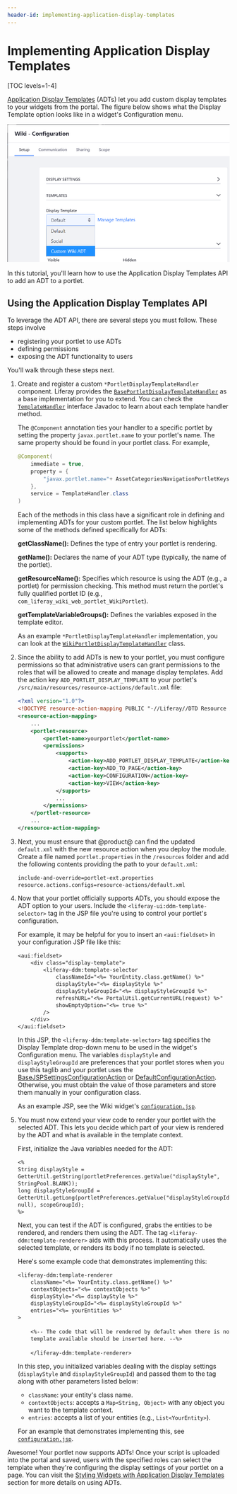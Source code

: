 ```yaml
---
header-id: implementing-application-display-templates
---
```


# Implementing Application Display Templates

[TOC levels=1-4]

[Application Display Templates](/docs/7-1/user/-/knowledge_base/u/styling-widgets-with-application-display-templates)
(ADTs) let you add custom display templates to your widgets from the portal. The
figure below shows what the Display Template option looks like in a widget's
Configuration menu.

![Figure 1: By using a custom display template, your portlet's display can be customized.](../../images/adt-dropdown.png)

In this tutorial, you'll learn how to use the Application Display Templates API
to add an ADT to a portlet.

## Using the Application Display Templates API

To leverage the ADT API, there are several steps you must follow. These steps
involve

- registering your portlet to use ADTs
- defining permissions
- exposing the ADT functionality to users

You'll walk through these steps next.

1.  Create and register a custom `*PortletDisplayTemplateHandler` component.
    Liferay provides the
    [`BasePortletDisplayTemplateHandler`](@platform-ref@/7.1-latest/javadocs/portal-kernel/com/liferay/portal/kernel/portletdisplaytemplate/BasePortletDisplayTemplateHandler.html)
    as a base implementation for you to extend. You can check the
    [`TemplateHandler`](@platform-ref@/7.1-latest/javadocs/portal-kernel/com/liferay/portal/kernel/template/TemplateHandler.html)
    interface Javadoc to learn about each template handler method.

    The `@Component` annotation ties your handler to a specific portlet by
    setting the property `javax.portlet.name` to your portlet's name. The same
    property should be found in your portlet class. For example,

    ```java
    @Component(
        immediate = true,
        property = {
            "javax.portlet.name="+ AssetCategoriesNavigationPortletKeys.ASSET_CATEGORIES_NAVIGATION
        },
        service = TemplateHandler.class
    )
    ```

    Each of the methods in this class have a significant role in defining and
    implementing ADTs for your custom portlet. The list below highlights some of
    the methods defined specifically for ADTs:

    **getClassName():** Defines the type of entry your portlet is rendering.

    **getName():** Declares the name of your ADT type (typically, the name of
    the portlet).

    **getResourceName():** Specifies which resource is using the ADT (e.g., a
    portlet) for permission checking. This method must return the portlet's
    fully qualified portlet ID (e.g.,
    `com_liferay_wiki_web_portlet_WikiPortlet`).

    **getTemplateVariableGroups():** Defines the variables exposed in the
    template editor.

    As an example `*PortletDisplayTemplateHandler` implementation, you can look
    at the
    [`WikiPortletDisplayTemplateHandler`](https://github.com/liferay/liferay-portal/blob/7.1.3-ga4/modules/apps/wiki/wiki-web/src/main/java/com/liferay/wiki/web/internal/portlet/template/WikiPortletDisplayTemplateHandler.java)
    class.

2.  Since the ability to add ADTs is new to your portlet, you must configure
    permissions so that administrative users can grant permissions to the roles
    that will be allowed to create and manage display templates. Add the action
    key `ADD_PORTLET_DISPLAY_TEMPLATE` to your portlet's
    `/src/main/resources/resource-actions/default.xml` file:

    ```xml
    <?xml version="1.0"?>
    <!DOCTYPE resource-action-mapping PUBLIC "-//Liferay//DTD Resource Action Mapping 7.0.0//EN" "http://www.liferay.com/dtd/liferay-resource-action-mapping_7_0_0.dtd">
    <resource-action-mapping>
        ...
        <portlet-resource>
            <portlet-name>yourportlet</portlet-name>
            <permissions>
                <supports>
                    <action-key>ADD_PORTLET_DISPLAY_TEMPLATE</action-key>
                    <action-key>ADD_TO_PAGE</action-key>
                    <action-key>CONFIGURATION</action-key>
                    <action-key>VIEW</action-key>
                </supports>
                ...
            </permissions>
        </portlet-resource>
        ...
    </resource-action-mapping>
    ```

3.  Next, you must ensure that @product@ can find the updated `default.xml` 
    with the new resource action when you deploy the module. Create a file 
    named `portlet.properties` in the `/resources` folder and add the following
    contents providing the path to your `default.xml`:

    ```properties
    include-and-override=portlet-ext.properties
    resource.actions.configs=resource-actions/default.xml
    ```

4.  Now that your portlet officially supports ADTs, you should expose the
    ADT option to your users. Include the `<liferay-ui:ddm-template-selector>`
    tag in the JSP file you're using to control your portlet's configuration.

    For example, it may be helpful for you to insert an `<aui:fieldset>` in your
    configuration JSP file like this:

    ```
    <aui:fieldset>
        <div class="display-template">
            <liferay-ddm:template-selector
                classNameId="<%= YourEntity.class.getName() %>"
                displayStyle="<%= displayStyle %>"
                displayStyleGroupId="<%= displayStyleGroupId %>"
                refreshURL="<%= PortalUtil.getCurrentURL(request) %>"
                showEmptyOption="<%= true %>"
            />
        </div>
    </aui:fieldset>
    ```

    In this JSP, the `<liferay-ddm:template-selector>` tag specifies the Display
    Template drop-down menu to be used in the widget's Configuration menu. The
    variables `displayStyle` and `displayStyleGroupId` are preferences that your
    portlet stores when you use this taglib and your portlet uses the
    [BaseJSPSettingsConfigurationAction](@platform-ref@/7.1-latest/javadocs/portal-kernel/com/liferay/portal/kernel/portlet/BaseJSPSettingsConfigurationAction.html)
    or
    [DefaultConfigurationAction](@platform-ref@/7.1-latest/javadocs/portal-kernel/com/liferay/portal/kernel/portlet/DefaultConfigurationAction.html).
    Otherwise, you must obtain the value of those parameters and store them
    manually in your configuration class.

    As an example JSP, see the Wiki widget's
    [`configuration.jsp`](https://github.com/liferay/liferay-portal/blob/7.1.3-ga4/modules/apps/wiki/wiki-web/src/main/resources/META-INF/resources/wiki/configuration.jsp). 

5.  You must now extend your view code to render your portlet with the selected
    ADT. This lets you decide which part of your view is rendered by the ADT and
    what is available in the template context.

    First, initialize the Java variables needed for the ADT: 

    ```
    <%
    String displayStyle = GetterUtil.getString(portletPreferences.getValue("displayStyle", StringPool.BLANK));
    long displayStyleGroupId = GetterUtil.getLong(portletPreferences.getValue("displayStyleGroupId", null), scopeGroupId);
    %>
    ```

    Next, you can test if the ADT is configured, grabs the entities to be
    rendered, and renders them using the ADT. The tag
    `<liferay-ddm:template-renderer>` aids with this process. It automatically
    uses the selected template, or renders its body if no template is selected.

    Here's some example code that demonstrates implementing this:

    ```
    <liferay-ddm:template-renderer
        className="<%= YourEntity.class.getName() %>"
        contextObjects="<%= contextObjects %>"
        displayStyle="<%= displayStyle %>"
        displayStyleGroupId="<%= displayStyleGroupId %>"
        entries="<%= yourEntities %>"
    >

        <%-- The code that will be rendered by default when there is no
        template available should be inserted here. --%>

		</liferay-ddm:template-renderer>
    ```

    In this step, you initialized variables dealing with the display settings 
    (`displayStyle` and `displayStyleGroupId`) and passed them to the tag along
    with other parameters listed below:

    - `className`: your entity's class name.
    - `contextObjects`: accepts a `Map<String, Object>` with any object you want
      to the template context.
    - `entries`: accepts a list of your entities (e.g., `List<YourEntity>`).

    For an example that demonstrates implementing this, see
    [`configuration.jsp`](https://github.com/liferay/liferay-portal/blob/7.1.3-ga4/modules/apps/site-navigation/site-navigation-site-map-web/src/main/resources/META-INF/resources/configuration.jsp).

Awesome! Your portlet now supports ADTs! Once your script is uploaded into the
portal and saved, users with the specified roles can select the template when
they're configuring the display settings of your portlet on a page. You can
visit the
[Styling Widgets with Application Display Templates](/docs/7-1/user/-/knowledge_base/u/styling-widgets-with-application-display-templates)
section for more details on using ADTs.
